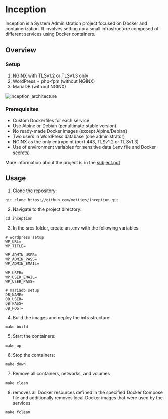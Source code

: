 # Inception

Inception is a System Administration project focused on Docker and containerization. It involves setting up a small infrastructure composed of different services using Docker containers.

## Overview

### Setup

1. NGINX with TLSv1.2 or TLSv1.3 only
2. WordPress + php-fpm (without NGINX)
3. MariaDB (without NGINX)

![inception_architecture](https://github.com/user-attachments/assets/5ef856a8-2557-43d5-b91a-4e9703ab1dd9)

### Prerequisites

- Custom Dockerfiles for each service
- Use Alpine or Debian (penultimate stable version)
- No ready-made Docker images (except Alpine/Debian)
- Two users in WordPress database (one administrator)
- NGINX as the only entrypoint (port 443, TLSv1.2 or TLSv1.3)
- Use of environment variables for sensitive data (.env file and Docker secrets)

More information about the project is in the [subject.pdf](https://github.com/mottjes/inception/blob/main/subject.pdf)

## Usage

1. Clone the repository:
```
git clone https://github.com/mottjes/inception.git
```
2. Navigate to the project directory:
```
cd inception
```
3. In the srcs folder, create an .env with the following variables
```
# wordpress setup
WP_URL=
WP_TITLE=

WP_ADMIN_USER=
WP_ADMIN_PASS=
WP_ADMIN_EMAIL=

WP_USER=
WP_USER_EMAIL=
WP_USER_PASS=

# mariadb setup
DB_NAME=
DB_USER=
DB_PASS=
DB_HOST=
```

4. Build the images and deploy the infrastructure:
```
make build
```
5. Start the containers:
```
make up
```
6. Stop the containers:
```
make down
```
7. Remove all containers, networks, and volumes
```
make clean
```
8. removes all Docker resources defined in the specified Docker Compose file and additionally removes local Docker images that were used by the services
```
make fclean
```
